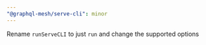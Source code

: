 ```yaml
---
"@graphql-mesh/serve-cli": minor
---
```


Rename `runServeCLI` to just `run` and change the supported options
